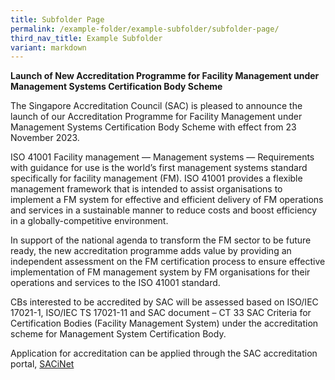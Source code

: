 ```yaml
---
title: Subfolder Page
permalink: /example-folder/example-subfolder/subfolder-page/
third_nav_title: Example Subfolder
variant: markdown
---
```

**Launch of New Accreditation Programme for Facility Management under Management Systems Certification Body Scheme**

The Singapore Accreditation Council (SAC) is pleased to announce the launch of our Accreditation Programme for Facility Management under Management Systems Certification Body Scheme with effect from 23 November 2023.

ISO 41001 Facility management — Management systems — Requirements with guidance for use is the world’s first management systems standard specifically for facility management (FM). ISO 41001 provides a flexible management framework that is intended to assist organisations to implement a FM system for effective and efficient delivery of FM operations and services in a sustainable manner to reduce costs and boost efficiency in a globally-competitive environment.

In support of the national agenda to transform the FM sector to be future ready, the new accreditation programme adds value by providing an independent assessment on the FM certification process to ensure effective implementation of FM management system by FM organisations for their operations and services to the ISO 41001 standard.

CBs interested to be accredited by SAC will be assessed based on ISO/IEC 17021-1, ISO/IEC TS 17021-11 and SAC document – CT 33 SAC Criteria for Certification Bodies (Facility Management System) under the accreditation scheme for Management System Certification Body.

Application for accreditation can be applied through the SAC accreditation portal, [SACiNet](https://sacinet2.enterprisesg.gov.sg/landing)